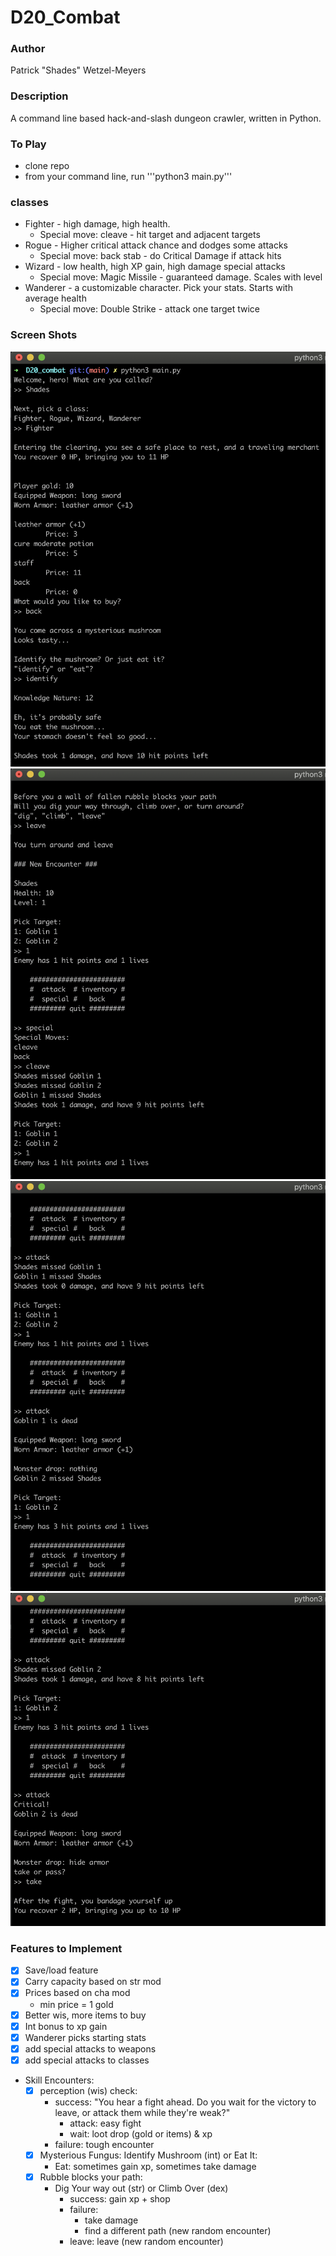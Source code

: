# D20_Combat
### Author
Patrick "Shades" Wetzel-Meyers


### Description
A command line based hack-and-slash dungeon crawler, written in Python.


### To Play
* clone repo
* from your command line, run '''python3 main.py'''


### classes
* Fighter - high damage, high health.
  * Special move: cleave - hit target and adjacent targets
* Rogue - Higher critical attack chance and dodges some attacks
  * Special move: back stab - do Critical Damage if attack hits
* Wizard - low health, high XP gain, high damage special attacks
  * Special move: Magic Missile - guaranteed damage. Scales with level
* Wanderer - a customizable character. Pick your stats. Starts with average health
  * Special move: Double Strike - attack one target twice

### Screen Shots
![sample early game play 01](https://github.com/Shades4355/D20_Combat/blob/main/Screen%20Shots/Screenshot_01.png)
![sample early game play 02](https://github.com/Shades4355/D20_Combat/blob/main/Screen%20Shots/Screenshot_02.png)
![sample early game play 03](https://github.com/Shades4355/D20_Combat/blob/main/Screen%20Shots/Screenshot_03.png)
![sample early game play 04](https://github.com/Shades4355/D20_Combat/blob/main/Screen%20Shots/Screenshot_04.png)


### Features to Implement
* [x] Save/load feature
* [x] Carry capacity based on str mod
* [x] Prices based on cha mod
    * min price = 1 gold
* [x] Better wis, more items to buy
* [x] Int bonus to xp gain
* [x] Wanderer picks starting stats
* [x] add special attacks to weapons
* [x] add special attacks to classes
* Skill Encounters:
    * [x] perception (wis) check:
        * success: "You hear a fight ahead. Do you wait for the victory to leave, or attack them while they're weak?"
            * attack: easy fight
            * wait: loot drop (gold or items) & xp
        * failure: tough encounter
    * [x] Mysterious Fungus: Identify Mushroom (int) or Eat It:
        * Eat: sometimes gain xp, sometimes take damage
    * [x] Rubble blocks your path:
        * Dig Your way out (str) or Climb Over (dex)
            * success: gain xp + shop
            * failure:
                * take damage 
                * find a different path (new random encounter)
            * leave: leave (new random encounter)
